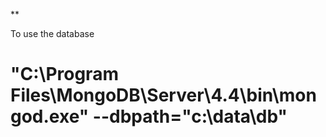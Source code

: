 **

To use the database
# "C:\Program Files\MongoDB\Server\4.4\bin\mongod.exe" --dbpath="c:\data\db"